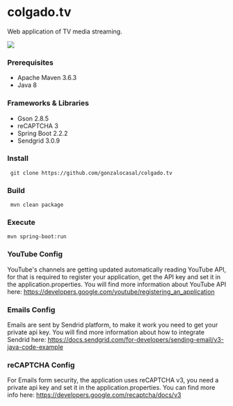 # colgado.tv
Web application of TV media streaming.

![](https://i.ibb.co/zRMRm9p/Captura-de-Pantalla-2021-07-10-a-la-s-05-51-18.png)

### Prerequisites
* Apache Maven 3.6.3
* Java 8

### Frameworks & Libraries
* Gson 2.8.5
* reCAPTCHA 3
* Spring Boot 2.2.2
* Sendgrid 3.0.9


### Install
```
 git clone https://github.com/gonzalocasal/colgado.tv
```

### Build
```
 mvn clean package
```

### Execute
```
mvn spring-boot:run
```

### YouTube Config
YouTube's channels are getting updated automatically reading YouTube API, for that is required to register your application, get the API key and set it in the application.properties.
You will find more information about YouTube API here:
https://developers.google.com/youtube/registering_an_application

### Emails Config
Emails are sent by Sendrid platform, to make it work you need to get your private api key. You will find more information about how to integrate Sendrid here:
https://docs.sendgrid.com/for-developers/sending-email/v3-java-code-example

### reCAPTCHA Config
For Emails form security, the application uses reCAPTCHA v3, you need a private api key and set it in the application.properties. You can find more info here:
https://developers.google.com/recaptcha/docs/v3
